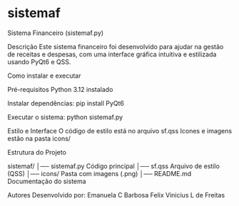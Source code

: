 # sistemaf
Sistema Financeiro (sistemaf.py)

Descrição
Este sistema financeiro foi desenvolvido para ajudar na gestão de receitas e despesas, com uma interface gráfica intuitiva e estilizada usando PyQt6 e QSS.

Como instalar e executar

Pré-requisitos
Python 3.12 instalado

Instalar dependências:
pip install PyQt6

Executar o sistema:
python sistemaf.py

Estilo e Interface
O código de estilo está no arquivo sf.qss
Icones e imagens estão na pasta icons/

Estrutura do Projeto

sistemaf/
│── sistemaf.py Código principal
│── sf.qss Arquivo de estilo (QSS)
│── icons/ Pasta com imagens (.png)
│── README.md Documentação do sistema

Autores
Desenvolvido por:
Emanuela C Barbosa
Felix Vinicius L de Freitas

